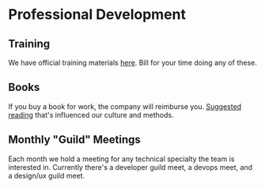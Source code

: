 # Professional Development

## Training

We have official training materials [here](../../product/engineering/TRAINING.md). Bill for your time doing any of these.

## Books

If you buy a book for work, the company will reimburse you. [Suggested reading](../../REFERENCES.md) that's influenced our culture and methods.

## Monthly "Guild" Meetings

Each month we hold a meeting for any technical specialty the team is interested in. Currently there's a developer guild meet, a devops meet, and a design/ux guild meet.

